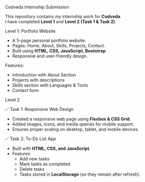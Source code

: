 Codveda Internship Submission  

This repository contains my internship work for **Codveda**.  
I have completed **Level 1** and **Level 2 (Task 1 & Task 2)**.  

Level 1: Portfolio Website  
- A 5-page personal portfolio website.  
- Pages: Home, About, Skills, Projects, Contact.  
- Built using **HTML, CSS, JavaScript, Bootstrap**.  
- Responsive and user-friendly design.  

Features:  
- Introduction with About Section  
- Projects with descriptions  
- Skills section with Languages & Tools  
- Contact form  

 Level 2  

 ✅ Task 1: Responsive Web Design  
- Created a responsive web page using **Flexbox & CSS Grid**.  
- Added images, icons, and media queries for mobile support.  
- Ensures proper scaling on desktop, tablet, and mobile devices.  

 ✅ Task 2: To-Do List App  
- Built with **HTML, CSS, and JavaScript**.  
- Features:  
  - Add new tasks  
  - Mark tasks as completed  
  - Delete tasks  
  - Tasks stored in **LocalStorage** (so they remain after refresh).  




